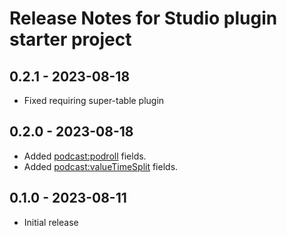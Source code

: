 # Release Notes for Studio plugin starter project

## 0.2.1 - 2023-08-18

- Fixed requiring super-table plugin

## 0.2.0 - 2023-08-18

- Added <podcast:podroll> fields.
- Added <podcast:valueTimeSplit> fields.

## 0.1.0 - 2023-08-11

- Initial release